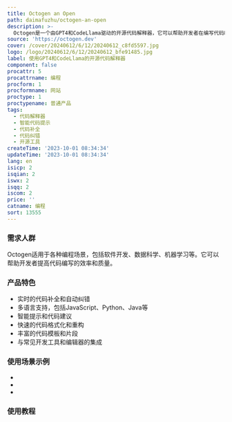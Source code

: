 ```yaml
---
title: Octogen an Open
path: daimafuzhu/octogen-an-open
description: >-
  Octogen是一个由GPT4和CodeLlama驱动的开源代码解释器，它可以帮助开发者在编写代码时进行实时的语法检查和提示，支持多种编程语言。Octogen通过结合GPT4的智能预测能力和CodeLlama的代码解析技术，可以提供更准确和高效的代码补全、错误检查和语法纠正等功能。Octogen具有易于使用、开放源代码和灵活的定价模型等优势。
source: 'https://octogen.dev'
cover: /cover/20240612/6/12/20240612_c8fd5597.jpg
logo: /logo/20240612/6/12/20240612_bfe91485.jpg
label: 使用GPT4和CodeLlama的开源代码解释器
component: false
procattr: 5
procattrname: 编程
procform: 1
procformname: 网站
proctype: 1
proctypename: 普通产品
tags:
  - 代码解释器
  - 智能代码提示
  - 代码补全
  - 代码纠错
  - 开源工具
createTime: '2023-10-01 08:34:34'
updateTime: '2023-10-01 08:34:34'
lang: en
isicp: 2
isqian: 2
iswx: 2
isqq: 2
iscom: 2
price: ''
catname: 编程
sort: 13555
---
```




### 需求人群
Octogen适用于各种编程场景，包括软件开发、数据科学、机器学习等。它可以帮助开发者提高代码编写的效率和质量。

### 产品特色
- 实时的代码补全和自动纠错
- 多语言支持，包括JavaScript、Python、Java等
- 智能提示和代码建议
- 快速的代码格式化和重构
- 丰富的代码模板和片段
- 与常见开发工具和编辑器的集成

### 使用场景示例
- 
- 
- 

### 使用教程


  
